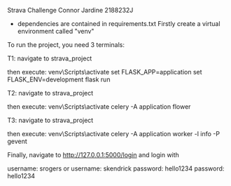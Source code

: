 Strava Challenge 
Connor Jardine
2188232J

- dependencies are contained in requirements.txt 
Firstly create a virtual environment called "venv"

To run the project, you need 3 terminals: 

T1:
navigate to strava_project

then execute:
venv\Scripts\activate
set FLASK_APP=application
set FLASK_ENV=development
flask run

T2:
navigate to strava_project

then execute:
venv\Scripts\activate
celery -A application flower

T3:
navigate to strava_project

then execute:
venv\Scripts\activate
celery -A application worker -l info -P gevent

Finally, navigate to http://127.0.0.1:5000/login 
and login with 

username: srogers	  or	username: skendrick
password: hello1234			password: hello1234
